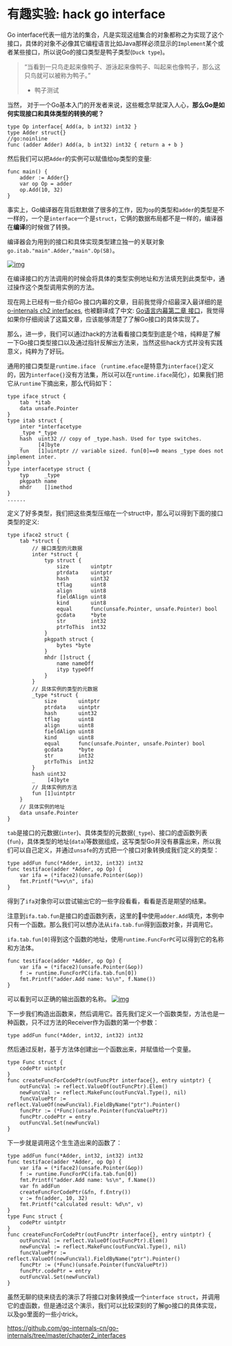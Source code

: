 # 有趣实验: hack go interface

Go interface代表一组方法的集合，凡是实现这组集合的对象都称之为实现了这个接口，具体的对象不必像其它编程语言比如Java那样必须显示的`Implement`某个或者某些接口，所以说Go的接口类型是鸭子类型(`Duck type`)。

> “当看到一只鸟走起来像鸭子、游泳起来像鸭子、叫起来也像鸭子，那么这只鸟就可以被称为鸭子。”
>
> - 鸭子测试

当然， 对于一个Go基本入门的开发者来说，这些概念早就深入人心，**那么Go是如何实现接口和具体类型的转换的呢？**

```
type Op interface{ Add(a, b int32) int32 }
type Adder struct{}
//go:noinline
func (adder Adder) Add(a, b int32) int32 { return a + b }
```

然后我们可以把`Adder`的实例可以赋值给`Op`类型的变量:

```
func main() {
	adder := Adder{}
	var op Op = adder
	op.Add(10, 32)
}
```

事实上，Go编译器在背后默默做了很多的工作，因为`op`的类型和`adder`的类型是不一样的，一个是`interface`一个是`struct`，它俩的数据布局都不是一样的，编译器在**编译**的时候做了转换。

编译器会为用到的接口和具体实现类型建立独一的关联对象`go.itab."main".Adder,"main".Op(SB)`。

[![img](https://colobu.com/2020/01/19/hack-go-interface/iface.png)](https://colobu.com/2020/01/19/hack-go-interface/iface.png)

在编译接口的方法调用的时候会将具体的类型实例地址和方法填充到此类型中，通过操作这个类型调用实例的方法。

现在网上已经有一些介绍Go 接口内幕的文章，目前我觉得介绍最深入最详细的是[o-internals ch2 interfaces](https://github.com/teh-cmc/go-internals/blob/master/chapter2_interfaces/README.md), 也被翻译成了中文: [Go语言内幕第二章 接口](https://github.com/go-internals-cn/go-internals/tree/master/chapter2_interfaces)，我觉得如果你仔细阅读了这篇文章，应该能够清楚了了解Go接口的具体实现了。

那么，进一步，我们可以通过hack的方法看看接口类型到底是个啥，纯粹是了解一下Go接口类型接口以及通过指针反解出方法来，当然这些hack方式并没有实践意义，纯粹为了好玩。

通用的接口类型是`runtime.iface` （`runtime.eface`是特意为`interface{}`定义的，因为`interface{}`没有方法集，所以可以在`runtime.iface`简化），如果我们把它从`runtime`下摘出来，那么代码如下：

```
type iface struct {
	tab  *itab
	data unsafe.Pointer
}
type itab struct {
	inter *interfacetype
	_type *_type
	hash  uint32 // copy of _type.hash. Used for type switches.
	_     [4]byte
	fun   [1]uintptr // variable sized. fun[0]==0 means _type does not implement inter.
}
type interfacetype struct {
	typ     _type
	pkgpath name
	mhdr    []imethod
}
......
```

定义了好多类型，我们把这些类型压缩在一个struct中，那么可以得到下面的接口类型的定义:

```
type iface2 struct {
	tab *struct {
		// 接口类型的元数据
		inter *struct {
			typ struct {
				size       uintptr
				ptrdata    uintptr
				hash       uint32
				tflag      uint8
				align      uint8
				fieldAlign uint8
				kind       uint8
				equal      func(unsafe.Pointer, unsafe.Pointer) bool
				gcdata     *byte
				str        int32
				ptrToThis  int32
			}
			pkgpath struct {
				bytes *byte
			}
			mhdr []struct {
				name nameOff
				ityp typeOff
			}
		}
		// 具体实例的类型的元数据
		_type *struct {
			size       uintptr
			ptrdata    uintptr
			hash       uint32
			tflag      uint8
			align      uint8
			fieldAlign uint8
			kind       uint8
			equal      func(unsafe.Pointer, unsafe.Pointer) bool
			gcdata     *byte
			str        int32
			ptrToThis  int32
		}
		hash uint32
		_    [4]byte
		// 具体实例的方法
		fun [1]uintptr
	}
	// 具体实例的地址
	data unsafe.Pointer
}
```

`tab`是接口的元数据(`inter`)、具体类型的元数据(`_type`)、接口的虚函数列表(`fun`)，具体类型的地址(`data`)等数据组成，这写类型Go并没有暴露出来，所以我们可以自己定义，并通过`unsafe`的方式把一个接口对象转换成我们定义的类型：

```
type addFun func(*Adder, int32, int32) int32
func testiface(adder *Adder, op Op) {
    var ifa = (*iface2)(unsafe.Pointer(&op))
    fmt.Printf("%+v\n", ifa)
}
```

得到了`ifa`对象你可以尝试输出它的一些字段看看，看看是否是期望的结果。

注意到`ifa.tab.fun`是接口的虚函数列表，这里的🌰中使用`adder.Add`填充，本例中只有一个函数。那么我们可以想办法从`ifa.tab.fun`得到函数对象，并调用它。

`ifa.tab.fun[0]`得到这个函数的地址，使用`runtime.FuncForPC`可以得到它的名称和方法体。

```
func testiface(adder *Adder, op Op) {
	var ifa = (*iface2)(unsafe.Pointer(&op))
	f := runtime.FuncForPC(ifa.tab.fun[0])
	fmt.Printf("adder.Add name: %s\n", f.Name())
}
```

可以看到可以正确的输出函数的名称。
[![img](https://colobu.com/2020/01/19/hack-go-interface/funcname.png)](https://colobu.com/2020/01/19/hack-go-interface/funcname.png)

下一步我们构造出函数来，然后调用它。首先我们定义一个函数类型，方法也是一种函数，只不过方法的Receiver作为函数的第一个参数：

```
type addFun func(*Adder, int32, int32) int32
```

然后通过反射，基于方法体创建出一个函数出来，并赋值给一个变量。

```
type Func struct {
	codePtr uintptr
}
func createFuncForCodePtr(outFuncPtr interface{}, entry uintptr) {
	outFuncVal := reflect.ValueOf(outFuncPtr).Elem()
	newFuncVal := reflect.MakeFunc(outFuncVal.Type(), nil)
	funcValuePtr := reflect.ValueOf(newFuncVal).FieldByName("ptr").Pointer()
	funcPtr := (*Func)(unsafe.Pointer(funcValuePtr))
	funcPtr.codePtr = entry
	outFuncVal.Set(newFuncVal)
}
```

下一步就是调用这个生生造出来的函数了：

```
type addFun func(*Adder, int32, int32) int32
func testiface(adder *Adder, op Op) {
	var ifa = (*iface2)(unsafe.Pointer(&op))
	f := runtime.FuncForPC(ifa.tab.fun[0])
	fmt.Printf("adder.Add name: %s\n", f.Name())
	var fn addFun
	createFuncForCodePtr(&fn, f.Entry())
	v := fn(adder, 10, 32)
	fmt.Printf("calculated result: %d\n", v)
}
type Func struct {
	codePtr uintptr
}
func createFuncForCodePtr(outFuncPtr interface{}, entry uintptr) {
	outFuncVal := reflect.ValueOf(outFuncPtr).Elem()
	newFuncVal := reflect.MakeFunc(outFuncVal.Type(), nil)
	funcValuePtr := reflect.ValueOf(newFuncVal).FieldByName("ptr").Pointer()
	funcPtr := (*Func)(unsafe.Pointer(funcValuePtr))
	funcPtr.codePtr = entry
	outFuncVal.Set(newFuncVal)
}
```

虽然无聊的绕来绕去的演示了将接口对象转换成一个`interface struct`，并调用它的虚函数，但是通过这个演示，我们可以比较深刻的了解go接口的具体实现，以及go里面的一些小trick。

https://github.com/go-internals-cn/go-internals/tree/master/chapter2_interfaces